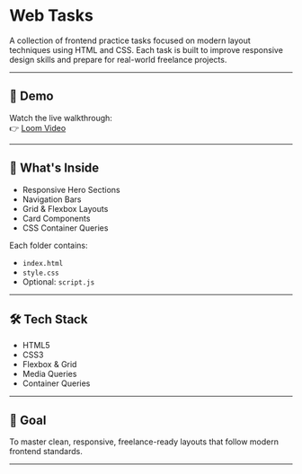 # Web Tasks

A collection of frontend practice tasks focused on modern layout techniques using HTML and CSS. Each task is built to improve responsive design skills and prepare for real-world freelance projects.

---

## 🎥 Demo

Watch the live walkthrough:  
👉 [Loom Video](https://www.loom.com/share/e0386990f1274f7ca7d86e1eecc48d56?sid=d5c6a627-dfa1-4e0e-8a8e-083c6074c9ec)

---

## 📁 What's Inside

- Responsive Hero Sections  
- Navigation Bars  
- Grid & Flexbox Layouts  
- Card Components  
- CSS Container Queries

Each folder contains:
- `index.html`  
- `style.css`  
- Optional: `script.js`

---

## 🛠 Tech Stack

- HTML5  
- CSS3  
- Flexbox & Grid  
- Media Queries  
- Container Queries

---

## 📌 Goal

To master clean, responsive, freelance-ready layouts that follow modern frontend standards.

---

